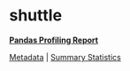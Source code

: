 # shuttle

[**Pandas Profiling Report**](../docs_sources/profile/shuttle.html)

[Metadata](metadata.yaml) | [Summary Statistics](summary_stats.csv)

